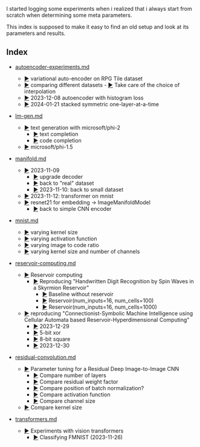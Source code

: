 I started logging some experiments when i realized
that i always start from scratch when determining some 
meta parameters. 

This index is supposed to make it easy to find an old setup
and look at its parameters and results.


## Index


- [autoencoder-experiments.md](autoencoder-experiments.md)
  - [:arrow_forward:](autoencoder-experiments.md#variational-auto-encoder-on-rpg-tile-dataset) variational auto-encoder on RPG Tile dataset
  - [:arrow_forward:](autoencoder-experiments.md#comparing-different-datasets) comparing different datasets
        - [:arrow_forward:](autoencoder-experiments.md#take-care-of-the-choice-of-interpolation) Take care of the choice of interpolation
  - [:arrow_forward:](autoencoder-experiments.md#2023-12-08-autoencoder-with-histogram-loss) 2023-12-08 autoencoder with histogram loss
  - [:arrow_forward:](autoencoder-experiments.md#2024-01-21-stacked-symmetric-one-layer-at-a-time) 2024-01-21 stacked symmetric one-layer-at-a-time


- [lm-gen.md](lm-gen.md)
  - [:arrow_forward:](lm-gen.md#text-generation-with-microsoftphi-2) text generation with microsoft/phi-2
    - [:arrow_forward:](lm-gen.md#text-completion) text completion
    - [:arrow_forward:](lm-gen.md#code-completion) code completion
  - [:arrow_forward:](lm-gen.md#microsoftphi-15) microsoft/phi-1.5


- [manifold.md](manifold.md)
    - [:arrow_forward:](manifold.md#2023-11-09) 2023-11-09
      - [:arrow_forward:](manifold.md#upgrade-decoder) upgrade decoder
      - [:arrow_forward:](manifold.md#back-to-real-dataset) back to "real" dataset
      - [:arrow_forward:](manifold.md#2023-11-10-back-to-small-dataset) 2023-11-10: back to small dataset
  - [:arrow_forward:](manifold.md#2023-11-12-transformer-on-mnist) 2023-11-12: transformer on mnist
  - [:arrow_forward:](manifold.md#resnet21-for-embedding---imagemanifoldmodel) resnet21 for embedding -> ImageManifoldModel
    - [:arrow_forward:](manifold.md#back-to-simple-cnn-encoder) back to simple CNN encoder


- [mnist.md](mnist.md)
  - [:arrow_forward:](mnist.md#varying-kernel-size) varying kernel size
  - [:arrow_forward:](mnist.md#varying-activation-function) varying activation function
  - [:arrow_forward:](mnist.md#varying-image-to-code-ratio) varying image to code ratio
  - [:arrow_forward:](mnist.md#varying-kernel-size-and-number-of-channels) varying kernel size and number of channels


- [reservoir-computing.md](reservoir-computing.md)
  - [:arrow_forward:](reservoir-computing.md#reservoir-computing) Reservoir computing
    - [:arrow_forward:](reservoir-computing.md#reproducing-handwritten-digit-recognition-by-spin-waves-in-a-skyrmion-reservoir) Reproducing "Handwritten Digit Recognition by Spin Waves in a Skyrmion Reservoir"
      - [:arrow_forward:](reservoir-computing.md#baseline-without-reservoir) Baseline without reservoir
      - [:arrow_forward:](reservoir-computing.md#reservoirnum_inputs16-num_cells100) Reservoir(num_inputs=16, num_cells=100)
      - [:arrow_forward:](reservoir-computing.md#reservoirnum_inputs16-num_cells1000) Reservoir(num_inputs=16, num_cells=1000)
  - [:arrow_forward:](reservoir-computing.md#reproducing-connectionist-symbolic-machine-intelligence-using-cellular-automata-based-reservoir-hyperdimensional-computing) reproducing "Connectionist-Symbolic Machine Intelligence using Cellular Automata based Reservoir-Hyperdimensional Computing"
      - [:arrow_forward:](reservoir-computing.md#2023-12-29) 2023-12-29
      - [:arrow_forward:](reservoir-computing.md#5-bit-xor) 5-bit xor
      - [:arrow_forward:](reservoir-computing.md#8-bit-square) 8-bit square
      - [:arrow_forward:](reservoir-computing.md#2023-12-30) 2023-12-30


- [residual-convolution.md](residual-convolution.md)
  - [:arrow_forward:](residual-convolution.md#parameter-tuning-for-a-residual-deep-image-to-image-cnn) Parameter tuning for a Residual Deep Image-to-Image CNN
    - [:arrow_forward:](residual-convolution.md#compare-number-of-layers) Compare number of layers
    - [:arrow_forward:](residual-convolution.md#compare-residual-weight-factor) Compare residual weight factor
    - [:arrow_forward:](residual-convolution.md#compare-position-of-batch-normalization) Compare position of batch normalization?
    - [:arrow_forward:](residual-convolution.md#compare-activation-function) Compare activation function
    - [:arrow_forward:](residual-convolution.md#compare-channel-size) Compare channel size
  - [:arrow_forward:](residual-convolution.md#compare-kernel-size) Compare kernel size


- [transformers.md](transformers.md)
  - [:arrow_forward:](transformers.md#experiments-with-vision-transformers) Experiments with vision transformers
    - [:arrow_forward:](transformers.md#classifying-fmnist-2023-11-26) Classifying FMNIST (2023-11-26)
